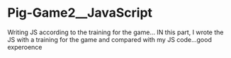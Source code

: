 # Pig-Game2__JavaScript
Writing JS according to the training for the game...
IN this part, I wrote the JS with a training for the game and compared with my JS code...good experoence
